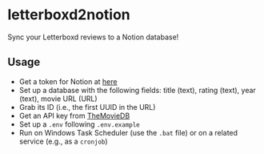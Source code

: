 # letterboxd2notion

Sync your Letterboxd reviews to a Notion database!

## Usage

- Get a token for Notion at [here](https://notion.so/my-integrations)
- Set up a database with the following fields: title (text), rating (text), year (text), movie URL (URL)
- Grab its ID (i.e., the first UUID in the URL)
- Get an API key from [TheMovieDB](https://themoviedb.org)
- Set up a `.env` following `.env.example`
- Run on Windows Task Scheduler (use the `.bat` file) or on a related service (e.g., as a `cronjob`)

